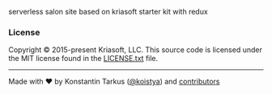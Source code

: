 serverless salon site based on kriasoft starter kit with redux


### License

Copyright © 2015-present Kriasoft, LLC. This source code is licensed under the MIT license found in
the [LICENSE.txt](https://github.com/kriasoft/react-static-boilerplate/blob/master/LICENSE.txt) file.

---
Made with ♥ by Konstantin Tarkus ([@koistya](https://twitter.com/koistya)) and [contributors](https://github.com/kriasoft/react-static-boilerplate/graphs/contributors)
